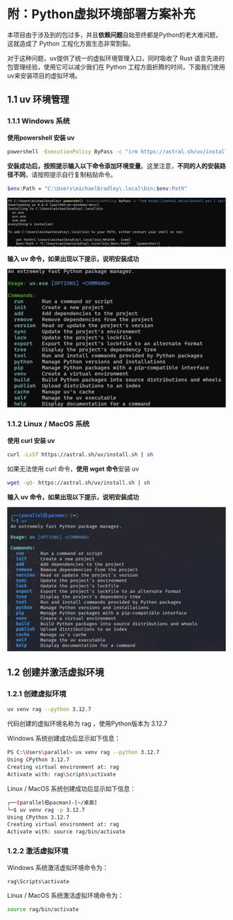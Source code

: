 # 附：Python虚拟环境部署方案补充

本项目由于涉及到的包过多，并且**依赖问题**自始至终都是Python的老大难问题，这就造成了 Python 工程化方面生态非常割裂。

对于这种问题，uv提供了统一的虚拟环境管理入口，同时吸收了 Rust 语言先进的包管理经验，使用它可以减少我们在 Python 工程方面折腾的时间，下面我们使用uv来安装项目的虚拟环境。

## 1.1 uv 环境管理

### 1.1.1 Windows 系统

**使用powershell 安装 uv**

```bash
powershell -ExecutionPolicy ByPass -c "irm https://astral.sh/uv/install.ps1 | iex"
```

**安装成功后，按照提示输入以下命令添加环境变量**。这里注意，**不同的人的安装路径不同**，请按照提示自行复制粘贴命令。


```bash
$env:Path = "C:\Users\michaelbradley\.local\bin;$env:Path" 
```

![安装成功的提示](./images/1_4_1.webp)


**输入 uv 命令，如果出现以下提示，说明安装成功**

![成功安装uv](./images/1_4_2.webp)

### 1.1.2 Linux / MacOS 系统

**使用 curl 安装 uv**

```bash
curl -LsSf https://astral.sh/uv/install.sh | sh
```

如果无法使用 curl 命令，**使用 wget 命令**安装 uv

```bash
wget -qO- https://astral.sh/uv/install.sh | sh
```

**输入 uv 命令，如果出现以下提示，说明安装成功**

![成功安装uv](./images/1_4_3.webp)


## 1.2 创建并激活虚拟环境

### 1.2.1  **创建虚拟环境**

```bash
uv venv rag --python 3.12.7
```

代码创建的虚拟环境名称为 rag ，使用Python版本为 3.12.7

Windows 系统创建成功后显示如下信息：

```bash
PS C:\Users\parallel> uv venv rag --python 3.12.7
Using CPython 3.12.7
Creating virtual environment at: rag
Activate with: rag\Scripts\activate
```

Linux / MacOS 系统创建成功后显示如下信息：

```bash
┌──(parallel㉿pacman)-[~/桌面]
└─$ uv venv rag -p 3.12.7
Using CPython 3.12.7
Creating virtual environment at: rag
Activate with: source rag/bin/activate
```

### 1.2.2  **激活虚拟环境**

Windows 系统激活虚拟环境命令为：

```bash
rag\Scripts\activate
```

Linux / MacOS 系统激活虚拟环境命令为：

```bash
source rag/bin/activate
```